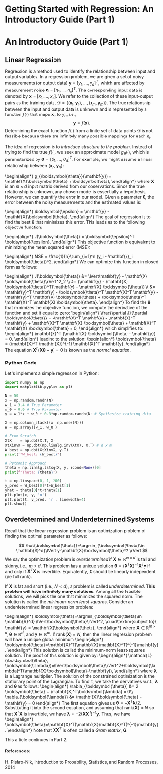 # Getting Started with Regression: An Introductory Guide (Part 1)


# An Introductory Guide (Part 1)

## Linear Regression
Regression is a method used to identify the relationship between input and output variables. In a regression problem, we are given a set of noisy measurements (or output data) $\mathbf{y} = [y_1, \dots, y_d]^T$, which are affected by measurement noise $\boldsymbol{\eta} = [\eta_1, \dots, \eta_d]^T$. The corresponding input data is denoted by $\mathbf{x} = [x_1, \dots, x_d]$. We refer to the collection of these input-output pairs as the training data, $\mathcal{D} = \{(\mathbf{x}_1, \mathbf{y}_1), \dots, (\mathbf{x}_m, \mathbf{y}_m)\}$. The true relationship between the input and output data is unknown and is represented by a function $f(\cdot)$ that maps $\mathbf{x}_n$ to $y_n$, i.e.,
$$
	\mathbf{y} = f(\mathbf{x}).
$$
Determining the exact function $f(\cdot)$ from a finite set of data points $\mathcal{D}$ is not feasible because there are infinitely many possible mappings for each $\mathbf{x}_i$. 

The idea of regression is to *introduce structure to the problem*. Instead of trying to find the true $f(\cdot)$, we seek an approximate model $g_\theta(\cdot)$, which is parameterized by $\boldsymbol{\theta} = [\theta_1,\dots,\theta_d]^T$. For example, we might assume a linear relationship between $(\mathbf{x}_n, \mathbf{y}_n)$:

\begin{align*}
    g_{\boldsymbol{\theta}}(\mathbf{y}) = \mathbf{X}\boldsymbol{\theta} + \boldsymbol{\eta},
\end{align*}
where $\mathbf{X}$ is an $m \times d$ input matrix derived from our observations. Since the true relationship is unknown, any chosen model is essentially a hypothesis. However, we can quantify the error in our model. Given a parameter $\boldsymbol{\theta}$, the error between the noisy measurements and the estimated values is:

\begin{align*}
    \boldsymbol{\epsilon} = \mathbf{y} - \mathbf{X}\boldsymbol{\theta}.
\end{align*}
The goal of regression is to find the best $\boldsymbol{\theta}$ that minimizes this error. This leads us to the following objective function:

\begin{align*}
    J(\boldsymbol{\theta}) = \boldsymbol{\epsilon}^T \boldsymbol{\epsilon}.
\end{align*}
This objective function is equivalent to minimizing the mean squared error (MSE):

\begin{align*}
MSE = \frac{1}{n}\sum_{i=1}^n (y_i - \mathbf{x}_i \boldsymbol{\theta})^2.
\end{align*}
We can optimize this function in closed form as follows:

\begin{align*}
J(\boldsymbol{\theta}) &= \lVert\mathbf{y} - \mathbf{X} \boldsymbol{\theta}\rVert^2_2 \\\\
                        &= (\mathbf{y} - \mathbf{X} \boldsymbol{\theta})^T(\mathbf{y} - \mathbf{X} \boldsymbol{\theta}) \\\\
                        &= \mathbf{y}^T \mathbf{y} - \boldsymbol{\theta}^T \mathbf{X}^T \mathbf{y} - \mathbf{y}^T \mathbf{X} \boldsymbol{\theta} + \boldsymbol{\theta}^T \mathbf{X}^T \mathbf{X} \boldsymbol{\theta}.
\end{align*}
To find the $\boldsymbol{\theta}$ that minimizes the objective function, we compute the derivative of the function and set it equal to zero:
\begin{align*}
\frac{\partial J}{\partial \boldsymbol{\theta}} = -\mathbf{X}^T \mathbf{y} - \mathbf{X}^T \mathbf{y} + \mathbf{X}^T \mathbf{X} \boldsymbol{\theta} + \mathbf{X}^T \mathbf{X} \boldsymbol{\theta} = 0,
\end{align*}
which simplifies to:
\begin{align*}
\mathbf{X}^T (\mathbf{X} \boldsymbol{\theta} - \mathbf{y}) = 0,
\end{align*}
leading to the solution:
\begin{align*}
\boldsymbol{\theta} = (\mathbf{X}^T \mathbf{X})^{-1} \mathbf{X}^T \mathbf{y}.
\end{align*}
The equation $\mathbf{X}^T(\mathbf{X} \boldsymbol{\theta} - \mathbf{y}) = 0$ is known as the *normal equation*.

### Python Code

Let's implement a simple regression in Python:
```python
import numpy as np
import matplotlib.pyplot as plt

N = 50
x = np.random.randn(N)
w_1 = 3.4 # True Parameter
w_0 = 0.9 # True Parameter
y = w_1*x + w_0 + 0.3*np.random.randn(N) # Synthesize training data

X = np.column_stack((x, np.ones(N)))
W = np.array([w_1, w_0])

# From Scratch
XtX    = np.dot(X.T, X)
XtXinvX = np.dot(np.linalg.inv(XtX), X.T) # d x m
W_best = np.dot(XtXinvX, y.T)
print(f"W_best: {W_best}") 

# Pythonic Approach
theta = np.linalg.lstsq(X, y, rcond=None)[0]
print(f"Theta: {theta}") 

t = np.linspace(0, 1, 200)
y_pred = W_best[0]*t+W_best[1]
yhat = theta[0]*t+theta[1]
plt.plot(x, y, 'o')
plt.plot(t, y_pred, 'r', linewidth=4)
plt.show()
```

## Overdetermined and Underdetermined Systems
Recall that the linear regression problem is an optimization problem of finding the optimal parameter as follows:

$$
\hat{\boldsymbol{\theta}}=\argmin_{\boldsymbol{\theta}\in \mathbb{R}^d}\lVert y-\mathbf{X}\boldsymbol{\theta}^2 \rVert
$$
We say the optimization problem is *overdetermined* if $\mathbf{X}\in \mathbb{R}^{m\times d}$ is tall and skinny, i.e., $m>d$. This problem has a unique solution $\boldsymbol{\theta}=(\mathbf{X}^T\mathbf{X})^{-1}\mathbf{X}^T\mathbf{y}$ if and only if $\mathbf{X}^T\mathbf{X}$ is invertible. Equivalently, $\mathbf{X}$ should be linearly independent (\ie full rank). 

If $\mathbf{X}$ is fat and short (i.e., $N<d$), a problem is called *underdetermined*. **This problem will have infinitely many solutions**. Among all the feasible solutions, we will pick the one that minimizes the squared norm. The solution is called the *minimum-norm least squares*. Consider an underdetermined linear regression problem:  

\begin{align*}
	\boldsymbol{\theta}=\argmin_{\boldsymbol{\theta}\in \mathbb{R}^d} \lVert\boldsymbol{\theta}\rVert^2, \quad\textrm{subject to}\ \mathbf{y} = \mathbf{X}\boldsymbol{\theta},
\end{align*}
where $\mathbf{X}\in \mathbb{R}^{m\times d}, \boldsymbol{\theta}\in \mathbb{R}^d,$ and $\mathbf{y}\in \mathbb{R}^m$. If rank$(\mathbf{X})=N$, then the linear regression problem will have a unique global minimum 
\begin{align*}
	\boldsymbol{\theta}=\mathbf{X}^T(\mathbf{X}\mathbf{X}^T)^{-1}\mathbf{y}.
\end{align*}
This solution is called the minimum-norm least-squares solution. The proof of this solution is given by:
\begin{align*}
	\mathcal{L}(\boldsymbol{\theta}, \boldsymbol{\lambda})=\lVert\boldsymbol{\theta}\rVert^2+\boldsymbol{\lambda}^T(\mathbf{X}\boldsymbol{\theta}-\mathbf{y}),
\end{align*}
where $\boldsymbol{\lambda}$ is a Lagrange multiplier. The solution of the constrained optimization is the stationary point of the Lagrangian. To find it, we take the derivatives w.r.t., $\boldsymbol{\lambda}$ and $\boldsymbol{\theta}$ as follows: 
\begin{align*}
	\nabla_{\boldsymbol{\theta}} &= 2 \boldsymbol{\theta} + \mathbf{X}^T\boldsymbol{\lambda} = 0\\\\
	\nabla_{\boldsymbol{\lambda}} &= \mathbf{X}\boldsymbol{\theta} - \mathbf{y} = 0
\end{align*}
The first equation gives us $\boldsymbol{\theta}=-\mathbf{X}^T\boldsymbol{\lambda}/2$. Substituting it into the second equation, and assuming that rank$(\mathbf{X})=N$ so that $\mathbf{X}^T\mathbf{X}$ is invertible, we have $\boldsymbol{\lambda} = -2 (\mathbf{X}\mathbf{X}^T)^{-1}\mathbf{y}.$ Thus, we have
\begin{align*}
	\boldsymbol{\theta}=\mathbf{X}^T(\mathbf{X}\mathbf{X}^T)^{-1}\mathbf{y}.
\end{align*}
Note that $\mathbf{X}\mathbf{X}^T$ is often called a *Gram matrix*, $\mathbf{G}$.

This article continues in Part 2.

#### References:
H. Pishro-Nik, Introduction to Probability, Statistics, and Random Processes, 2014



